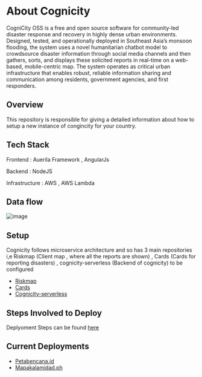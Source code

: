 # About Cognicity 
CogniCity OSS is a free and open source software for community-led disaster response and recovery in highly dense urban environments. Designed, tested, and operationally deployed in Southeast Asia’s monsoon flooding, the system uses a novel humanitarian chatbot model to crowdsource disaster information through social media channels and then gathers, sorts, and displays these solicited reports in real-time on a web-based, mobile-centric map. The system operates as critical urban infrastructure that enables robust, reliable information sharing and communication among residents, government agencies, and first responders.

## Overview
This repository is responsible for giving a detailed information about how to setup a new instance of congincity for your country.

## Tech Stack
Frontend : Auerila Framework , AngularJs

Backend : NodeJS

Infrastructure : AWS , AWS Lambda 

## Data flow
![image](https://github.com/Climate-Emergency-Software-Alliance/cognicity-docs/assets/39596102/b383636c-0961-427b-baf3-197e34fa83c8)

## Setup
Cognicity follows microservice architecture and so has 3 main repositories i,e Riskmap (Client map , where all the reports are shown) , Cards (Cards for reporting disasters) , cognicity-serverless (Backend of cognicity) to be configured

- [Riskmap](https://github.com/Climate-Emergency-Software-Alliance/riskmap)
- [Cards](https://github.com/Climate-Emergency-Software-Alliance/cognicity-cards-ng)
- [Cognicity-serverless](https://github.com/Climate-Emergency-Software-Alliance/cognicity-serverless)

## Steps Involved to Deploy
Deplyoment Steps can be found [here](https://github.com/Climate-Emergency-Software-Alliance/cognicity-docs/blob/main/docs/deployment.md)

## Current Deployments
- [Petabencana.id](https://petabencana.id/)
- [Mapakalamidad.ph](https://mapakalamidad.ph/)


